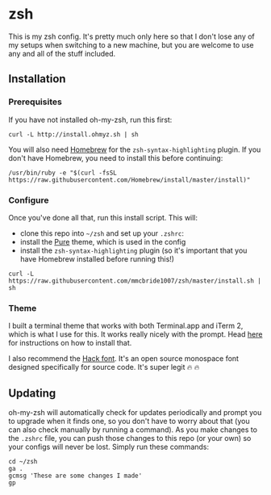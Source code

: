 # zsh

This is my zsh config. It's pretty much only here so that I don't lose any of my setups when switching to a new machine, but you are welcome to use any and all of the stuff included.

## Installation

### Prerequisites

If you have not installed oh-my-zsh, run this first:

```
curl -L http://install.ohmyz.sh | sh
```

You will also need [Homebrew](http://brew.sh) for the `zsh-syntax-highlighting` plugin. If you don't have Homebrew, you need to install this before continuing:

```
/usr/bin/ruby -e "$(curl -fsSL https://raw.githubusercontent.com/Homebrew/install/master/install)"
```

### Configure

Once you've done all that, run this install script. This will:
- clone this repo into  `~/zsh` and set up your `.zshrc`:
- install the [Pure](http://github.com/sindresorhus/pure) theme, which is used in the config
- install the `zsh-syntax-highlighting` plugin (so it's important that you have Homebrew installed before running this!)

```
curl -L https://raw.githubusercontent.com/mmcbride1007/zsh/master/install.sh | sh
```

### Theme

I built a terminal theme that works with both Terminal.app and iTerm 2, which is what I use for this. It works really nicely with the prompt. Head [here](http://github.com/mmcbride1007/electron-terminal-colors) for instructions on how to install that.

I also recommend the [Hack font](http://sourcefoundry.org/hack/). It's an open source monospace font designed specifically for source code. It's super legit :fire: :fire:

## Updating

oh-my-zsh will automatically check for updates periodically and prompt you to upgrade when it finds one, so you don't have to worry about that (you can also check manually by running a command). As you make changes to the `.zshrc` file, you can push those changes to this repo (or your own) so your configs will never be lost. Simply run these commands:

```
cd ~/zsh
ga .
gcmsg 'These are some changes I made'
gp
```
